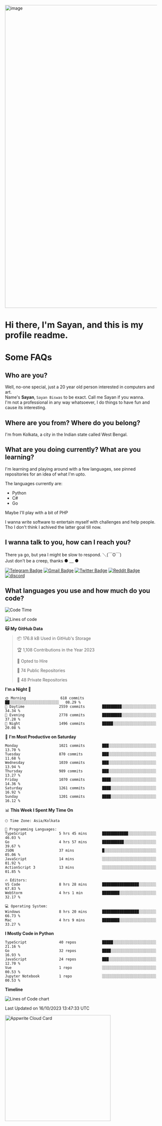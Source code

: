 <img src="https://github.com/Dank-del/Dank-del/assets/63096193/045e227e-4ef3-4c82-82b9-d22540fc40f7" alt="image" width="1000"/>


# **Hi there, I'm Sayan, and this is my profile readme.**
<!--  [![Profile views](https://gpvc.arturio.dev/dank-del)](https://github.com/dank-del) -->
# Some FAQs

## **Who are you?**

Well, no-one special, just a 20 year old person interested in computers and art. \
Name's **Sayan**, `Sayan Biswas` to be exact. Call me Sayan if you wanna. \
I'm not a professional in any way whatsoever, I do things to have fun and cause its interesting.

## **Where are you from? Where do you belong?**

I'm from Kolkata, a city in the Indian state called West Bengal.

## **What are you doing currently? What are you learning?**

I'm learning and playing around with a few languages, see pinned repositories for an idea of what I'm upto.

The languages currently are:

- Python
- C#
- Go

Maybe I'll play with a bit of PHP

I wanna write software to entertain myself with challenges and help people. \
Tho I don't think I achived the latter goal till now.

<!--## **Eww, I see a weeb profile.**

Can't help it, it's the best way to hide my face on this account
> Why do people hate weebs .-.

## **Cool, what more interests you?**

My interests are quite, weird. They're scattered all over the place. \
I've been fascinated by music and have studied it since the age of 6, I've performed on stage and on air but yeah now I've been away from that. I specialize in key instruments. \
Another thing that interests me is Media Production, aka, working with audio, video and broadcasting media.

> I just like art in general. also feeds the reason of me being obsessed with Japanese drawings (⋟ ﹏ ⋞)-->

## **I wanna talk to you, how can I reach you?**

There ya go, but yea I might be slow to respond. ＼(￣O￣) \
Just don't be a creep, thanks ● ﹏ ●

[![Telegram Badge](https://img.shields.io/badge/-dank_as_fuck-1ca0f1?style=flat-square&logo=telegram&logoColor=white&link=https://t.me/dank_as_fuck)](https://t.me/dank_as_fuck)
[![Gmail Badge](https://img.shields.io/badge/-sayan@asia.com-c14438?style=flat-square&logo=Gmail&logoColor=white&link=mailto:sayan@asia.com)](mailto:sayan@asia.com)
[![Twitter Badge](https://img.shields.io/twitter/follow/TheDankDel?style=social)](https://twitter.com/TheDankDel)
[![Reddit Badge](https://img.shields.io/reddit/user-karma/combined/dank_as_fuck_?style=social)](https://www.reddit.com/user/dank_as_fuck_/)
[![discord](https://discord-md-badge.vercel.app/api/shield/506536929152466945?style=social)](https://discordapp.com/users/506536929152466945)

## **What languages you use and how much do you code?**

<!--START_SECTION:waka-->
![Code Time](http://img.shields.io/badge/Code%20Time-1%2C242%20hrs%2029%20mins-blue)

![Lines of code](https://img.shields.io/badge/From%20Hello%20World%20I%27ve%20Written-5.8%20million%20lines%20of%20code-blue)

**🐱 My GitHub Data** 

> 📦 176.8 kB Used in GitHub's Storage 
 > 
> 🏆 1,108 Contributions in the Year 2023
 > 
> 💼 Opted to Hire
 > 
> 📜 74 Public Repositories 
 > 
> 🔑 48 Private Repositories 
 > 
**I'm a Night 🦉** 

```text
🌞 Morning                618 commits         ██░░░░░░░░░░░░░░░░░░░░░░░   08.29 % 
🌆 Daytime                2559 commits        █████████░░░░░░░░░░░░░░░░   34.34 % 
🌃 Evening                2778 commits        █████████░░░░░░░░░░░░░░░░   37.28 % 
🌙 Night                  1496 commits        █████░░░░░░░░░░░░░░░░░░░░   20.08 % 
```
📅 **I'm Most Productive on Saturday** 

```text
Monday                   1021 commits        ███░░░░░░░░░░░░░░░░░░░░░░   13.70 % 
Tuesday                  870 commits         ███░░░░░░░░░░░░░░░░░░░░░░   11.68 % 
Wednesday                1039 commits        ███░░░░░░░░░░░░░░░░░░░░░░   13.94 % 
Thursday                 989 commits         ███░░░░░░░░░░░░░░░░░░░░░░   13.27 % 
Friday                   1070 commits        ████░░░░░░░░░░░░░░░░░░░░░   14.36 % 
Saturday                 1261 commits        ████░░░░░░░░░░░░░░░░░░░░░   16.92 % 
Sunday                   1201 commits        ████░░░░░░░░░░░░░░░░░░░░░   16.12 % 
```


📊 **This Week I Spent My Time On** 

```text
🕑︎ Time Zone: Asia/Kolkata

💬 Programming Languages: 
TypeScript               5 hrs 45 mins       ████████████░░░░░░░░░░░░░   46.03 % 
Go                       4 hrs 57 mins       ██████████░░░░░░░░░░░░░░░   39.67 % 
JSON                     37 mins             █░░░░░░░░░░░░░░░░░░░░░░░░   05.06 % 
JavaScript               14 mins             ░░░░░░░░░░░░░░░░░░░░░░░░░   01.92 % 
ActionScript 3           13 mins             ░░░░░░░░░░░░░░░░░░░░░░░░░   01.85 % 

🔥 Editors: 
VS Code                  8 hrs 28 mins       █████████████████░░░░░░░░   67.83 % 
WebStorm                 4 hrs 1 min         ████████░░░░░░░░░░░░░░░░░   32.17 % 

💻 Operating System: 
Windows                  8 hrs 20 mins       █████████████████░░░░░░░░   66.73 % 
Mac                      4 hrs 9 mins        ████████░░░░░░░░░░░░░░░░░   33.27 % 
```

**I Mostly Code in Python** 

```text
TypeScript               40 repos            █████░░░░░░░░░░░░░░░░░░░░   21.16 % 
Go                       32 repos            ████░░░░░░░░░░░░░░░░░░░░░   16.93 % 
JavaScript               24 repos            ███░░░░░░░░░░░░░░░░░░░░░░   12.70 % 
Vue                      1 repo              ░░░░░░░░░░░░░░░░░░░░░░░░░   00.53 % 
Jupyter Notebook         1 repo              ░░░░░░░░░░░░░░░░░░░░░░░░░   00.53 % 
```



**Timeline**

![Lines of Code chart](https://raw.githubusercontent.com/Dank-del/Dank-del/main/assets/bar_graph.png)


 Last Updated on 16/10/2023 13:47:33 UTC
<!--END_SECTION:waka-->

<!--## **Can I stalk your spotify?**

Um sure.

![OwO Spotify](https://spotify-recently-played-readme.vercel.app/api?user=31fdrsslnr7nvq4ytqwtw7c4rxfm&count=5)-->

<a href="https://cloud.appwrite.io/card/64773257171d49803c27">
	<img width="350" src="https://cloud.appwrite.io/v1/cards/cloud?userId=64773257171d49803c27" alt="Appwrite Cloud Card" />
</a>
